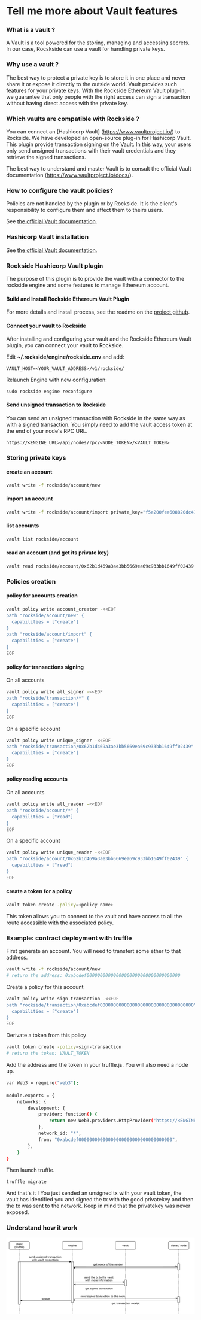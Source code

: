 # Tell me more about Vault features

### What is a vault ?

A Vault is a tool powered for the storing, managing and accessing secrets. In our case, Rocskside can use a vault for handling private keys.

### Why use a vault ?

The best way to protect a private key is to store it in one place and never share it or expose it directly to the outside world. Vault provides such features for your private keys. With the Rockside Ethereum Vault plug-in, we guarantee that only people with the right access can sign a transaction without having direct access with the private key.

### Which vaults are compatible with Rockside ?

You can connect an [Hashicorp Vault] (https://www.vaultproject.io/) to Rockside. We have developed an open-source plug-in for Hashicorp Vault. This plugin provide transaction signing on the Vault. In this way, your users only send unsigned transactions with their vault credentials and they retrieve the signed transactions.

The best way to understand and master Vault is to consult the official Vault documentation (https://www.vaultproject.io/docs/).

### How to configure the vault  policies?

Policies are not handled by the plugin or by Rockside. It is the client's responsibility to configure them and affect them to theirs users.

See [the official Vault documentation](https://www.vaultproject.io/docs/concepts/policies.html).

### Hashicorp Vault installation

See [the official Vault documentation](https://learn.hashicorp.com/vault/getting-started/install).

### Rockside Hashicorp Vault plugin

The purpose of this plugin is to provide the vault with a connector to the rockside engine and some features to manage Ethereum account.

####  Build and Install Rockside Ethereum Vault Plugin

For more details and install process, see the readme on the [project github](https://github.com/blockchain-studio/rockside-hashicorp-vault-plugin).

#### Connect your vault to Rockside
After installing and configuring your vault and the Rockside Ethereum Vault plugin, you can connect your vault to Rockside.

Edit **~/.rockside/engine/rockside.env** and add:

```
VAULT_HOST=<YOUR_VAULT_ADDRESS>/v1/rockside/
```

Relaunch Engine with new configuration:
```
sudo rockside engine reconfigure
```

#### Send unsigned transaction to Rockside

  You can send an unsigned transaction with Rockside in the same way as with a signed transaction. You simply need to add the vault access token at the end of your node's RPC URL.
  
  ```
https://<ENGINE_URL>/api/nodes/rpc/<NODE_TOKEN>/<VAULT_TOKEN>
```

### Storing private keys

#### create an account

```sh
vault write -f rockside/account/new
```

#### import an account

```sh
vault write -f rockside/account/import private_key="f5a200fea608820dc411bc212ff4ec76d331e6efd39ac1bf30aca066fb3c6807"
```

#### list accounts

```sh
vault list rockside/account
```

#### read an account (and get its private key)

```sh
vault read rockside/account/0x62b1d469a3ae3bb5669ea69c933bb1649ff02439
```

### Policies creation

#### policy for accounts creation

```sh
vault policy write account_creator -<<EOF
path "rockside/account/new" {
  capabilities = ["create"]
}
path "rockside/account/import" {
  capabilities = ["create"]
}
EOF
```

#### policy for transactions signing

On all accounts

```sh
vault policy write all_signer -<<EOF
path "rockside/transaction/*" {
  capabilities = ["create"]
}
EOF
```

On a specific account

```sh
vault policy write unique_signer -<<EOF
path "rockside/transaction/0x62b1d469a3ae3bb5669ea69c933bb1649ff02439" {
  capabilities = ["create"]
}
EOF
```

#### policy reading accounts

On all accounts

```sh
vault policy write all_reader -<<EOF
path "rockside/account/*" {
  capabilities = ["read"]
}
EOF
```

On a specific account

```sh
vault policy write unique_reader -<<EOF
path "rockside/account/0x62b1d469a3ae3bb5669ea69c933bb1649ff02439" {
  capabilities = ["read"]
}
EOF
```

#### create a token for a policy

```sh
vault token create -policy=<policy name>
```

This token allows you to connect to the vault and have access to all the route accessible with the associated policy.

### Example: contract deployment with truffle

First generate an account. You will need to transfert some ether to that address.

```sh
vault write -f rockside/account/new
# return the address: 0xabcdef00000000000000000000000000000000000
```

Create a policy for this account

```sh
vault policy write sign-transaction -<<EOF
path "rockside/transaction/0xabcdef00000000000000000000000000000000000" {
  capabilities = ["create"]
}
EOF
```

Derivate a token from this policy

```sh
vault token create -policy=sign-transaction
# return the token: VAULT_TOKEN
```

Add the address and the token in your truffle.js. You will also need a node up.

```sh
var Web3 = require("web3");

module.exports = {
    networks: {
        development: {
            provider: function() {
                return new Web3.providers.HttpProvider('https://<ENGINE_URL>/api/nodes/rpc/<NODE_TOKEN>/<VAULT_TOKEN>');
            },
            network_id: "*",
            from: "0xabcdef00000000000000000000000000000000000",
        },
    }
}
```

Then launch truffle.

```sh
truffle migrate
```

And that's it ! You just sended an unsigned tx with your vault token, the vault has identified you and signed the tx with the good privatekey and then the tx was sent to the network. Keep in mind that the privatekey was never exposed.

### Understand how it work

![alt text](vault_simplified.png)

<!--- COMMENTED FOR LATER
### Which authentication provider is supported ?

We provide an javascript sdk for github authentification but you have to configure it in your vault first.
See [the official Vault documentation](https://www.vaultproject.io/docs/auth/github.html).

### Github identity provider configuration
You will need a github personal access token. If your not sure on how to get one look at the [official Vault documentation](https://www.vaultproject.io/docs/auth/github.html).

#### Vault config

```sh
# enable github auth
vault auth enable github

# link your github org to the vault
vault write auth/github/config organization=YOUR_ORG_GIT

# create a policy linked to an address
vault policy write POLICY_NAME -<<EOF
path "rockside/sign-tx/ADDRESS" {
  capabilities = ["create"]
}
EOF

# link the policy to a team of your github org
vault write auth/github/map/teams/GIT_TEAM value=sign-policy
```

#### sdk config

Create a file `rockside_sdk.js`.

```sh
touch rockside_sdk.js
```

And put this inside.

```js
const request = require('sync-request');
const VAULT_AUTH_PATH= '/v1/auth/github/login'

// TO COMPLETE WITH YOUR VAULT ADDRESS
const VAULT_ADDR = 'http://127.0.0.1:8200'

exports.getVaultToken = function(token) {
  let res = request('POST', VAULT_ADDR + VAULT_AUTH_PATH, {
    json: {token: token},
  });
  return JSON.parse(res.getBody('utf8')).auth.client_token;
}
```


#### truffle config

Edit `truffle-config.js` and put this instead.

```js
const Web3 = require('web3');
const rockside_sdk = require('./rockside_sdk');
let VAULT_TOKEN = ''

// TO COMPLETE WITH YOUR INFORMATION
const RPC_PROVIDER = 'YOUR_RPC_PROVIDER'
const SENDER = 'YOUR_ADDRESS'
const GITHUB_TOKEN = 'YOUR_GITHUB_TOKEN'

module.exports = {
  networks: {
    development: {
      provider: () => {
        if (VAULT_TOKEN == '') {
          VAULT_TOKEN = rockside_sdk.getVaultToken(GITHUB_TOKEN);
        }
        return new Web3.providers.HttpProvider(RPC_PROVIDER + '/' + VAULT_TOKEN)
      },
      from: SENDER,
      network_id: '*',
    },
  },
}
```

#### install dependencies

```sh
npm install web3 -s
npm install sync-request -s
```

#### run truffle

```sh
truffle migrate
```
--->

